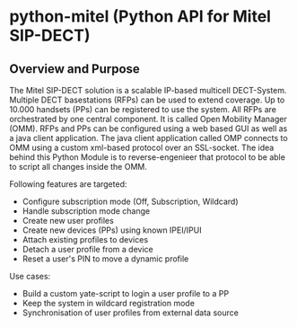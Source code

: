 # python-mitel (Python API for Mitel SIP-DECT)

## Overview and Purpose

The Mitel SIP-DECT solution is a scalable IP-based multicell
DECT-System. Multiple DECT basestations (RFPs) can be used to extend
coverage. Up to 10.000 handsets (PPs) can be registered to use the
system. All RFPs are orchestrated by one central component. It is
called Open Mobility Manager (OMM). RFPs and PPs can be configured
using a web based GUI as well as a java client application. The java
client application called OMP connects to OMM using a custom xml-based
protocol over an SSL-socket. The idea behind this Python Module is
to reverse-engenieer that protocol to be able to script all changes
inside the OMM.

Following features are targeted:
- Configure subscription mode (Off, Subscription, Wildcard)
- Handle subscription mode change
- Create new user profiles
- Create new devices (PPs) using known IPEI/IPUI
- Attach existing profiles to devices
- Detach a user profile from a device
- Reset a user's PIN to move a dynamic profile

Use cases:
- Build a custom yate-script to login a user profile to a PP
- Keep the system in wildcard registration mode
- Synchronisation of user profiles from external data source
